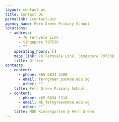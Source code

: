 ```yaml
---
layout: contact_us
title: Contact Us
permalink: /contact-us/
agency_name: Fern Green Primary School
locations:
  - address:
      - 70 Fernvale Link
      - Singapore 797538
      - ""
    operating_hours: []
    maps_link: 70 Fernvale Link, Singapore 797538
    title: Office
contacts:
  - content:
      - phone: +65 6834 3100
      - email: ferngreen_ps@moe.edu.sg
      - other: ""
    title: Fern Green Primary School
  - content:
      - phone: +65 6634 1318
      - email: mk_ferngreen@moe.edu.sg
      - other: ""
    title: MOE Kindergarten @ Fern Green
---
```

